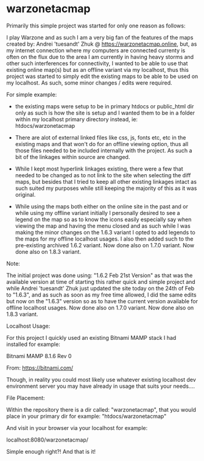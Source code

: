 # warzonetacmap


Primarily this simple project was started for only one reason as follows:

I play Warzone and as such I am a very big fan of the features of the maps created by: Andrei 'tuesandt' Zhuk @ https://warzonetacmap.online, but, as my internet connection where my computers are connected currenty is often on the flux due to the area I am currently in having heavy storms and other such interferences for connectivity, I wanted to be able to use that existing online map(s) but as an offline variant via my localhost, thus this project was started to simply edit the existing maps to be able to be used on my localhost. As such, some minor changes / edits  were required.

For simple example: 

- the existing maps were setup to be in primary htdocs or public_html dir only as such is how the site is setup and I wanted them to be in a folder within my localhost primary directory instead, ie: htdocs/warzonetacmap

- There are alot of external linked files like css, js, fonts etc, etc in the existing maps and that won't do for an offline viewing option, thus all those files needed to be included internally with the project. As such a bit of the linkages within source are changed.

- While I kept most hyperlink linkages existing, there were a few that needed to be changed as to not link to the site when selecting the diff maps, but besides that I tried to keep all other existing linkages intact as such suited my purposes while still keeping the majority of this as it was original.

- While using the maps both either on the online site in the past and or while using my offline variant initially I personally desired to see a legend on the map so as to know the icons easily especially say when viewing the map and having the menu closed and as such while I was making the minor changes on the 1.6.3 variant I opted to add legends to the maps for my offline localhost usages. I also then added such to the pre-existing archived 1.6.2 variant. Now done also on 1.7.0 variant. Now done also on 1.8.3 variant.


Note: 

The initial project was done using: "1.6.2 Feb 21st Version" as that was the available version at time of starting this rather quick and simple project and while Andrei 'tuesandt' Zhuk just updated the site today on the 24th of Feb to "1.6.3", and as such as soon as my free time allowed, I did the same edits but now on the "1.6.3" version so as to have the current version available for offline localhost usages. Now done also on 1.7.0 variant. Now done also on 1.8.3 variant.


Localhost Usage:


For this project I quickly used an existing Bitnami MAMP stack I had installed for example:

Bitnami MAMP 8.1.6 Rev 0

From: https://bitnami.com/

Though, in reality you could most likely use whatever existing localhost dev environment server you may have already in usage that suits your needs....


File Placement:


Within the repository there is a dir called: "warzonetacmap", that you would place in your primary dir for example: "htdocs/warzonetacmap"
 
And visit in your browser via your localhost for example:

localhost:8080/warzonetacmap/


Simple enough right?! And that is it!
